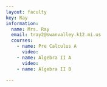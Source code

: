 ```yaml
---
layout: faculty
key: Ray
information:
  name: Mrs. Ray
  email: tray2@swanvalley.k12.mi.us
  courses:
    - name: Pre Calculus A
      video:
    - name: Algebra II A
      video:
    - name: Algebra II B

---
```

